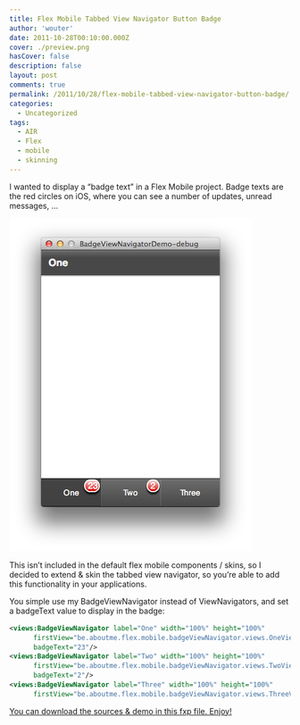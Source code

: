 ```yaml
---
title: Flex Mobile Tabbed View Navigator Button Badge
author: 'wouter'
date: 2011-10-28T00:10:00.000Z
cover: ./preview.png
hasCover: false
description: false
layout: post
comments: true
permalink: /2011/10/28/flex-mobile-tabbed-view-navigator-button-badge/
categories:
  - Uncategorized
tags:
  - AIR
  - Flex
  - mobile
  - skinning
---
```

I wanted to display a “badge text” in a Flex Mobile project. Badge texts are the red circles on iOS, where you can see a number of updates, unread messages, …

![Badge texts on tabbed view navigator](/wp-content/uploads/2011/10/Screen-Shot-2011-10-28-at-15.52.17.png "Badge texts on tabbed view navigator")

This isn’t included in the default flex mobile components / skins, so I decided to extend & skin the tabbed view navigator, so you’re able to add this functionality in your applications.

You simple use my BadgeViewNavigator instead of ViewNavigators, and set a badgeText value to display in the badge:

``` xml
<views:BadgeViewNavigator label="One" width="100%" height="100%"
      firstView="be.aboutme.flex.mobile.badgeViewNavigator.views.OneView"
      badgeText="23"/>
<views:BadgeViewNavigator label="Two" width="100%" height="100%"
      firstView="be.aboutme.flex.mobile.badgeViewNavigator.views.TwoView"
      badgeText="2"/>
<views:BadgeViewNavigator label="Three" width="100%" height="100%"
      firstView="be.aboutme.flex.mobile.badgeViewNavigator.views.ThreeView"/>
```

[You can download the sources & demo in this fxp file. Enjoy!][1]

 [1]: http://labs.aboutme.be/flex_mobile/badge_view_navigator/BadgeViewNavigatorDemo.fxp